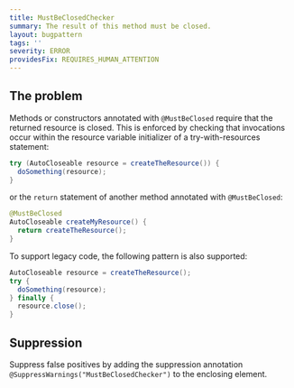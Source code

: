 ```yaml
---
title: MustBeClosedChecker
summary: The result of this method must be closed.
layout: bugpattern
tags: ''
severity: ERROR
providesFix: REQUIRES_HUMAN_ATTENTION
---
```


<!--
*** AUTO-GENERATED, DO NOT MODIFY ***
To make changes, edit the @BugPattern annotation or the explanation in docs/bugpattern.
-->

## The problem
Methods or constructors annotated with `@MustBeClosed` require that the returned
resource is closed. This is enforced by checking that invocations occur within
the resource variable initializer of a try-with-resources statement:

```java
try (AutoCloseable resource = createTheResource()) {
  doSomething(resource);
}
```

or the `return` statement of another method annotated with `@MustBeClosed`:

```java
@MustBeClosed
AutoCloseable createMyResource() {
  return createTheResource();
}
```

To support legacy code, the following pattern is also supported:

```java
AutoCloseable resource = createTheResource();
try {
  doSomething(resource);
} finally {
  resource.close();
}
```

## Suppression
Suppress false positives by adding the suppression annotation `@SuppressWarnings("MustBeClosedChecker")` to the enclosing element.
